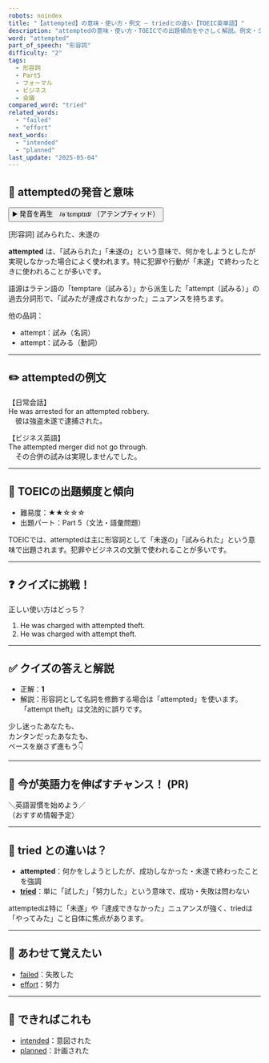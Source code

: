 ```yaml
---
robots: noindex
title: "【attempted】の意味・使い方・例文 ― triedとの違い【TOEIC英単語】"
description: "attemptedの意味・使い方・TOEICでの出題傾向をやさしく解説。例文・クイズ付きでtriedとの違いもわかりやすく学べます。"
word: "attempted"
part_of_speech: "形容詞"
difficulty: "2"
tags:
  - 形容詞
  - Part5
  - フォーマル
  - ビジネス
  - 会議
compared_word: "tried"
related_words:
  - "failed"
  - "effort"
next_words:
  - "intended"
  - "planned"
last_update: "2025-05-04"
---
```


## 🔰 attemptedの発音と意味

<button class="play-audio" onclick="playTTS('attempted')">
  <span class="play-audio-main">
    ▶️ 発音を再生　/əˈtɛmptɪd/
  </span>
  <span class="play-audio-sub">
    （アテンプティッド）
  </span>
</button>

[形容詞] 試みられた、未遂の

**attempted** は、「試みられた」「未遂の」という意味で、何かをしようとしたが実現しなかった場合によく使われます。特に犯罪や行動が「未遂」で終わったときに使われることが多いです。

語源はラテン語の「temptare（試みる）」から派生した「attempt（試みる）」の過去分詞形で、「試みたが達成されなかった」ニュアンスを持ちます。

他の品詞：  
- attempt：試み（名詞）
- attempt：試みる（動詞）

---

## ✏️ attemptedの例文

【日常会話】  
He was arrested for an attempted robbery.  
　彼は強盗未遂で逮捕された。

【ビジネス英語】  
The attempted merger did not go through.  
　その合併の試みは実現しませんでした。

---

## 🎯 TOEICの出題頻度と傾向

- 難易度：★★☆☆☆
- 出題パート：Part 5（文法・語彙問題）

TOEICでは、attemptedは主に形容詞として「未遂の」「試みられた」という意味で出題されます。犯罪やビジネスの文脈で使われることが多いです。

---

## ❓ クイズに挑戦！

正しい使い方はどっち？

1. He was charged with attempted theft.  
2. He was charged with attempt theft.

---

## ✅ クイズの答えと解説

- 正解：**1**
- 解説：形容詞として名詞を修飾する場合は「attempted」を使います。「attempt theft」は文法的に誤りです。

少し迷ったあなたも、  
カンタンだったあなたも、  
ペースを崩さず進もう👇️

---

## 🚀 今が英語力を伸ばすチャンス！ (PR)

<div class="info-center">
＼英語習慣を始めよう／<br>  
（おすすめ情報予定）
</div>

---

## 🤔  tried との違いは？

- **attempted**：何かをしようとしたが、成功しなかった・未遂で終わったことを強調
- **[tried](/word/tried/)**：単に「試した」「努力した」という意味で、成功・失敗は問わない

attemptedは特に「未遂」や「達成できなかった」ニュアンスが強く、triedは「やってみた」こと自体に焦点があります。

---

## 🧩 あわせて覚えたい

- [failed](/word/failed/)：失敗した
- [effort](/word/effort/)：努力

---

## 📖 できればこれも

- [intended](/word/intended/)：意図された
- [planned](/word/planned/)：計画された

<!-- cvid: aid18_bid13 -->
